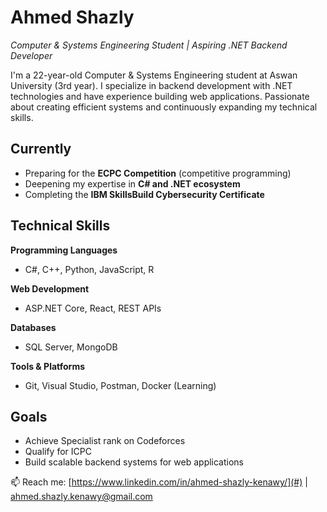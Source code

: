 # Ahmed Shazly  
*Computer & Systems Engineering Student | Aspiring .NET Backend Developer*  

I'm a 22-year-old Computer & Systems Engineering student at Aswan University (3rd year). I specialize in backend development with .NET technologies and have experience building web applications. Passionate about creating efficient systems and continuously expanding my technical skills.


## Currently  
- Preparing for the **ECPC Competition** (competitive programming)  
- Deepening my expertise in **C# and .NET ecosystem**  
- Completing the **IBM SkillsBuild Cybersecurity Certificate**  

## Technical Skills
**Programming Languages**  
- C#, C++, Python, JavaScript, R  

**Web Development**  
- ASP.NET Core, React, REST APIs  

**Databases**  
- SQL Server, MongoDB  

**Tools & Platforms**  
- Git, Visual Studio, Postman, Docker (Learning)  


## Goals  
- Achieve Specialist rank on Codeforces  
- Qualify for ICPC 
- Build scalable backend systems for web applications
  
📫 Reach me: [https://www.linkedin.com/in/ahmed-shazly-kenawy/](#) | [ahmed.shazly.kenawy@gmail.com](#) 
